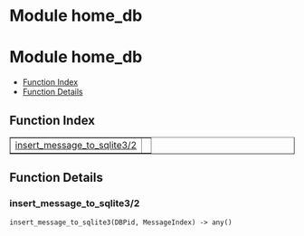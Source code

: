 Module home_db
==============


<h1>Module home_db</h1>

* [Function Index](#index)
* [Function Details](#functions)






<h2><a name="index">Function Index</a></h2>



<table width="100%" border="1" cellspacing="0" cellpadding="2" summary="function index"><tr><td valign="top"><a href="#insert_message_to_sqlite3-2">insert_message_to_sqlite3/2</a></td><td></td></tr></table>




<h2><a name="functions">Function Details</a></h2>


<a name="insert_message_to_sqlite3-2"></a>

<h3>insert_message_to_sqlite3/2</h3>





`insert_message_to_sqlite3(DBPid, MessageIndex) -> any()`

